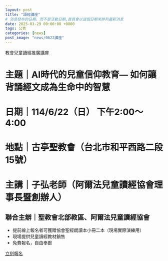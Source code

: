 ```yaml
---
layout: post
title: "讀經講座"
# 消息發布的日期，而不是活動日期,首頁會以這個日期來排列最新消息
date: 2025-03-29 00:00:00 +0800
tags: 公告
categories: [news]
post_image: "news/0622講座"
---
```


教會兒童讀經推廣講座
# 主題｜AI時代的兒童信仰教育— 如何讓背誦經文成為生命中的智慧

# 日期｜114/6/22（日） 下午2:00～4:00
# 地點｜古亭聖教會（台北市和平西路二段15號）
# 主講｜子弘老師（阿爾法兒童讀經協會理事長暨創辦人）

## 聯合主辦｜聖教會北部教區、阿爾法兒童讀經協會

* 提前線上報名者可獲贈協會聖經朗讀本小冊二本（現場實際演練用）
* 現場提供兒童讀經教材銷售
* 免費報名，自由奉獻

<a class="main-btn main-btn-2" target="_blank" href="https://www.beclass.com/rid=294ff9168231a130b614">立刻報名</a>